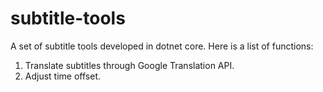 # subtitle-tools

A set of subtitle tools developed in dotnet core. Here is a list of functions:
1. Translate subtitles through Google Translation API.
2. Adjust time offset.
